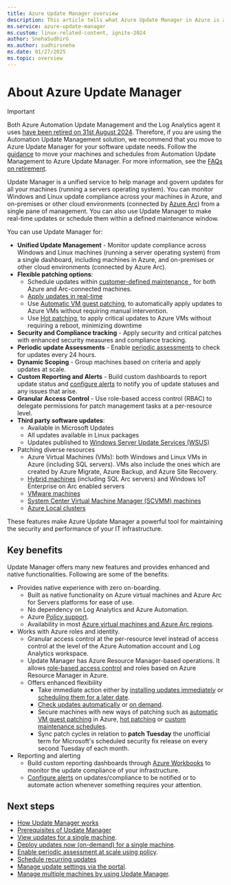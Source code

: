 ```yaml
---
title: Azure Update Manager overview
description: This article tells what Azure Update Manager in Azure is and the system updates for your Windows and Linux machines in Azure, on-premises, and other cloud environments.
ms.service: azure-update-manager
ms.custom: linux-related-content, ignite-2024
author: SnehaSudhirG
ms.author: sudhirsneha
ms.date: 01/27/2025
ms.topic: overview
---
```


# About Azure Update Manager

> [!Important]
> Both Azure Automation Update Management and the Log Analytics agent it uses [have been retired on 31st August 2024](https://azure.microsoft.com/updates/were-retiring-the-log-analytics-agent-in-azure-monitor-on-31-august-2024/). Therefore, if you are using the Automation Update Management solution, we recommend that you move to Azure Update Manager for your software update needs. Follow the [guidance](guidance-migration-automation-update-management-azure-update-manager.md#migration-scripts) to move your machines and schedules from Automation Update Management to Azure Update Manager.
> For more information, see the [FAQs on retirement](update-manager-faq.md#impact-of-log-analytics-agent-retirement).


Update Manager is a unified service to help manage and govern updates for all your machines (running a servers operating system). You can monitor Windows and Linux update compliance across your machines in Azure, and on-premises or other cloud environments (connected by [Azure Arc](/azure/azure-arc/)) from a single pane of management. You can also use Update Manager to make real-time updates or schedule them within a defined maintenance window. 

You can use Update Manager for:

- **Unified Update Management** - Monitor update compliance across Windows and Linux machines (running a server operating system) from a single dashboard, including machines in Azure, and on-premises or other cloud environments (connected by Azure Arc).
- **Flexible patching options**:
    - Schedule updates within [customer-defined maintenance ](https://aka.ms/umc-scheduled-patching), for both Azure and Arc-connected machines.
    - [Apply updates in real-time](deploy-updates.md) 
    - Use [Automatic VM guest patching](https://learn.microsoft.com/azure/virtual-machines/automatic-vm-guest-patching), to automatically apply updates to Azure VMs without requiring manual intervention. 
    - Use [Hot patching](https://learn.microsoft.com/windows-server/get-started/hotpatch), to apply critical updates to Azure VMs without requiring a reboot, minimizing downtime
- **Security and Compliance tracking** - Apply security and critical patches with enhanced security measures and compliance tracking. 
- **Periodic update Assessments** - Enable [periodic assessments](https://aka.ms/umc-periodic-assessment-policy) to check for updates every 24 hours. 
- **Dynamic Scoping** - Group machines based on criteria and apply updates at scale. 
- **Custom Reporting and Alerts** - Build custom dashboards to report update status and [configure alerts](manage-alerts.md) to notify you of update statuses and any issues that arise. 
- **Granular Access Control** - Use role-based access control (RBAC) to delegate permissions for patch management tasks at a per-resource level. 
- **Third party software updates**: 
    - Available in Microsoft Updates  
    - All updates available in Linux packages 
    - Updates published to [Windows Server Update Services (WSUS)](https://learn.microsoft.com/windows-server/administration/windows-server-update-services/get-started/windows-server-update-services-wsus) 
- Patching diverse resources 
    - Azure Virtual Machines (VMs): both Windows and Linux VMs in Azure (including SQL servers). VMs also include the ones which are created by Azure Migrate, Azure Backup, and Azure Site Recovery. 
    - [Hybrid machines](https://learn.microsoft.com/azure/azure-arc/servers/) (including SQL Arc servers) and Windows IoT Enterprise on Arc enabled servers 
    - [VMware machines](https://learn.microsoft.com/azure/azure-arc/vmware-vsphere/)
    - [System Center Virtual Machine Manager (SCVMM) machines](https://learn.microsoft.com/azure/azure-arc/system-center-virtual-machine-manager/) 
    - [Azure Local clusters](https://learn.microsoft.com/azure/azure-local/)

These features make Azure Update Manager a powerful tool for maintaining the security and performance of your IT infrastructure. 

## Key benefits

Update Manager offers many new features and provides enhanced and native functionalities. Following are some of the benefits:

- Provides native experience with zero on-boarding.
  - Built as native functionality on Azure virtual machines and Azure Arc for Servers platforms for ease of use.
  - No dependency on Log Analytics and Azure Automation.
  - Azure [Policy support](https://aka.ms/aum-policy-support).
  - Availability in most [Azure virtual machines and Azure Arc regions](https://aka.ms/aum-supported-regions).
- Works with Azure roles and identity. 
  - Granular access control at the per-resource level instead of access control at the level of the Azure Automation account and Log Analytics workspace. 
  - Update Manager has Azure Resource Manager-based operations. It allows [role-based access control](../role-based-access-control/overview.md) and roles based on Azure Resource Manager in Azure.
  - Offers enhanced flexibility
    - Take immediate action either by [installing updates immediately](https://aka.ms/on-demand-patching) or [scheduling them for a later date](https://aka.ms/umc-scheduled-patching).
    - [Check updates automatically](https://aka.ms/aum-policy-support) or [on demand](https://aka.ms/on-demand-assessment).
    - Secure machines with new ways of patching such as [automatic VM guest patching](/azure/virtual-machines/automatic-vm-guest-patching) in Azure, [hot patching](/azure/automanage/automanage-hotpatch) or  [custom maintenance schedules](https://aka.ms/umc-scheduled-patching).
    - Sync patch cycles in relation to **patch Tuesday** the unofficial term for Microsoft's scheduled security fix release on every second Tuesday of each month. 
- Reporting and alerting
    - Build custom reporting dashboards through [Azure Workbooks](manage-workbooks.md) to monitor the update compliance of your infrastructure. 
    - [Configure alerts](https://aka.ms/aum-alerts) on updates/compliance to be notified or to automate action whenever something requires your attention. 
      

## Next steps
- [How Update Manager works](workflow-update-manager.md)
- [Prerequisites of Update Manager](prerequisites.md)
- [View updates for a single machine](view-updates.md).
- [Deploy updates now (on-demand) for a single machine](deploy-updates.md).
- [Enable periodic assessment at scale using policy](https://aka.ms/aum-policy-support).
- [Schedule recurring updates](scheduled-patching.md)
- [Manage update settings via the portal](manage-update-settings.md).
- [Manage multiple machines by using Update Manager](manage-multiple-machines.md).
